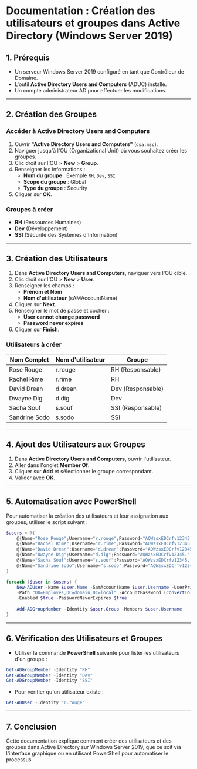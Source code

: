 # Documentation : Création des utilisateurs et groupes dans Active Directory (Windows Server 2019)

## 1. Prérequis
- Un serveur Windows Server 2019 configuré en tant que Contrôleur de Domaine.
- L'outil **Active Directory Users and Computers** (ADUC) installé.
- Un compte administrateur AD pour effectuer les modifications.

---

## 2. Création des Groupes
### Accéder à Active Directory Users and Computers
1. Ouvrir **"Active Directory Users and Computers"** (`dsa.msc`).
2. Naviguer jusqu'à l'OU (Organizational Unit) où vous souhaitez créer les groupes.
3. Clic droit sur l'OU > **New** > **Group**.
4. Renseigner les informations :
   - **Nom du groupe** : Exemple `RH`, `Dev`, `SSI`
   - **Scope du groupe** : Global
   - **Type du groupe** : Security
5. Cliquer sur **OK**.

### Groupes à créer
- **RH** (Ressources Humaines)
- **Dev** (Développement)
- **SSI** (Sécurité des Systèmes d'Information)

---

## 3. Création des Utilisateurs
1. Dans **Active Directory Users and Computers**, naviguer vers l'OU cible.
2. Clic droit sur l'OU > **New** > **User**.
3. Renseigner les champs :
   - **Prénom et Nom**
   - **Nom d'utilisateur** (sAMAccountName)
4. Cliquer sur **Next**.
5. Renseigner le mot de passe et cocher :
   - **User cannot change password**
   - **Password never expires**
6. Cliquer sur **Finish**.

### Utilisateurs à créer
| Nom Complet | Nom d'utilisateur | Groupe |
|-------------|------------------|--------|
| Rose Rouge  | r.rouge          | RH (Responsable) |
| Rachel Rime | r.rime           | RH |
| David Drean | d.drean          | Dev (Responsable) |
| Dwayne Dig  | d.dig            | Dev |
| Sacha Souf  | s.souf           | SSI (Responsable) |
| Sandrine Sodo | s.sodo         | SSI |


---

## 4. Ajout des Utilisateurs aux Groupes
1. Dans **Active Directory Users and Computers**, ouvrir l'utilisateur.
2. Aller dans l'onglet **Member Of**.
3. Cliquer sur **Add** et sélectionner le groupe correspondant.
4. Valider avec **OK**.

---

## 5. Automatisation avec PowerShell

Pour automatiser la création des utilisateurs et leur assignation aux groupes, utiliser le script suivant :

```powershell
$users = @(
    @{Name="Rose Rouge";Username="r.rouge";Password="AQWzsxEDCrfv12345.";Group="RH"},
    @{Name="Rachel Rime";Username="r.rime";Password="AQWzsxEDCrfv12345.";Group="RH"},
    @{Name="David Drean";Username="d.drean";Password="AQWzsxEDCrfv12345.";Group="Dev"},
    @{Name="Dwayne Dig";Username="d.dig";Password="AQWzsxEDCrfv12345.";Group="Dev"},
    @{Name="Sacha Souf";Username="s.souf";Password="AQWzsxEDCrfv12345.";Group="SSI"},
    @{Name="Sandrine Sodo";Username="s.sodo";Password="AQWzsxEDCrfv12345.";Group="SSI"}
)

foreach ($user in $users) {
    New-ADUser -Name $user.Name -SamAccountName $user.Username -UserPrincipalName "$($user.Username)@domain.local" \
    -Path "OU=Employes,DC=domain,DC=local" -AccountPassword (ConvertTo-SecureString $user.Password -AsPlainText -Force) \
    -Enabled $true -PasswordNeverExpires $true
    
    Add-ADGroupMember -Identity $user.Group -Members $user.Username
}
```

---

## 6. Vérification des Utilisateurs et Groupes
- Utiliser la commande **PowerShell** suivante pour lister les utilisateurs d'un groupe :

```powershell
Get-ADGroupMember -Identity "RH"
Get-ADGroupMember -Identity "Dev"
Get-ADGroupMember -Identity "SSI"
```

- Pour vérifier qu'un utilisateur existe :

```powershell
Get-ADUser -Identity "r.rouge"
```

---

## 7. Conclusion
Cette documentation explique comment créer des utilisateurs et des groupes dans Active Directory sur Windows Server 2019, que ce soit via l'interface graphique ou en utilisant PowerShell pour automatiser le processus.

